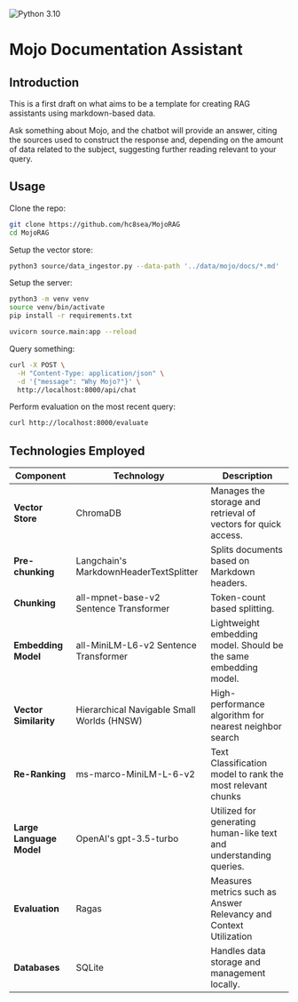 ![Python 3.10](https://img.shields.io/badge/python-3.10-blue.svg)

# Mojo Documentation Assistant


## Introduction

This is a first draft on what aims to be a template for creating RAG assistants using markdown-based data.

Ask something about Mojo, and the chatbot will provide an answer, citing the sources used to construct the response and, depending on the amount of data related to the subject, suggesting further reading relevant to your query.

## Usage

Clone the repo:

```bash
git clone https://github.com/hc8sea/MojoRAG
cd MojoRAG
```

Setup the vector store:

```bash
python3 source/data_ingestor.py --data-path '../data/mojo/docs/*.md'
```

Setup the server:
```bash
python3 -m venv venv
source venv/bin/activate
pip install -r requirements.txt

uvicorn source.main:app --reload
```
Query something:
```bash
curl -X POST \
  -H "Content-Type: application/json" \
  -d '{"message": "Why Mojo?"}' \
  http://localhost:8000/api/chat
```

Perform evaluation on the most recent query:
```bash
curl http://localhost:8000/evaluate
```

## Technologies Employed

| Component                | Technology                                | Description                                                       |
|--------------------------|-------------------------------------------|-------------------------------------------------------------------|
| **Vector Store**         | ChromaDB                                  | Manages the storage and retrieval of vectors for quick access.    |
| **Pre-chunking**         | Langchain's MarkdownHeaderTextSplitter    | Splits documents based on Markdown headers.                       |
| **Chunking**             | all-mpnet-base-v2 Sentence Transformer    | Token-count based splitting.                                      |
| **Embedding Model**      | all-MiniLM-L6-v2 Sentence Transformer     | Lightweight embedding model. Should be the same embedding model.  |
| **Vector Similarity**    | Hierarchical Navigable Small Worlds (HNSW)| High-performance algorithm for nearest neighbor search            |
| **Re-Ranking**           | ms-marco-MiniLM-L-6-v2                    | Text Classification model to rank the most relevant chunks        |
| **Large Language Model** | OpenAI's gpt-3.5-turbo                    | Utilized for generating human-like text and understanding queries.|
| **Evaluation**           | Ragas                                     | Measures metrics such as Answer Relevancy and Context Utilization |
| **Databases**            | SQLite                                    | Handles data storage and management locally.                      |

